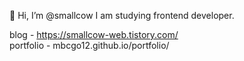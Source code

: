 👋 Hi, I’m @smallcow
I am studying frontend developer.

blog - https://smallcow-web.tistory.com/ </br>
portfolio - mbcgo12.github.io/portfolio/
